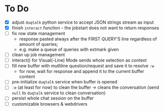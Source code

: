 # To Do

- [x] adjust `duqtalk` python service to accept JSON strings stream as input
- [x] finish `interact` function - the jobstart does not want to return responses
- [ ] fix row state management
    - response pasted always after the FIRST QUERY'S line regardless of amount of queries;
    - e.g. make a queue of queries with extmark given
- [ ] clean up job management
- [ ] interact() for Visual(-Line) Mode sends whole selection as context
- [ ] fill new buffer with mutliline question/request and save it to resolve `:w`
    - for now, wait for response and append it to the current buffer content
- [ ] pre-initialize `duqtalk` service when buffer is opened
- [ ] `:e` (at least for now) to clean the buffer -> cleans the conversation (send `null` to `duqtalk` service to clean conversation)
- [ ] persist whole chat session on the buffer
- [ ] customizable browsers & webdrivers
